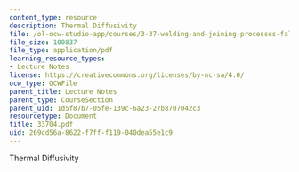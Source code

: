 ```yaml
---
content_type: resource
description: Thermal Diffusivity
file: /ol-ocw-studio-app/courses/3-37-welding-and-joining-processes-fall-2002/269cd56a8622f7fff119040dea55e1c9_33704.pdf
file_size: 100837
file_type: application/pdf
learning_resource_types:
- Lecture Notes
license: https://creativecommons.org/licenses/by-nc-sa/4.0/
ocw_type: OCWFile
parent_title: Lecture Notes
parent_type: CourseSection
parent_uid: 1d5f87b7-05fe-139c-6a23-27b8707042c3
resourcetype: Document
title: 33704.pdf
uid: 269cd56a-8622-f7ff-f119-040dea55e1c9
---
```

Thermal Diffusivity